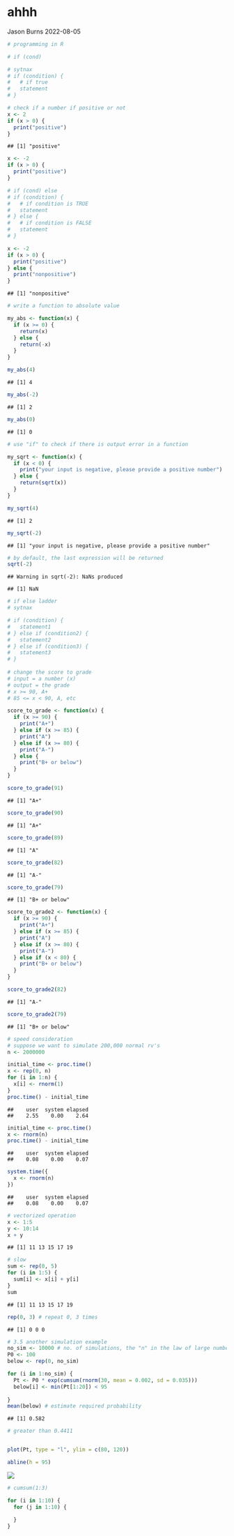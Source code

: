ahhh
================
Jason Burns
2022-08-05

``` r
# programming in R

# if (cond)

# sytnax
# if (condition) {
#   # if true
#   statement
# }

# check if a number if positive or not
x <- 2
if (x > 0) {
  print("positive")
}
```

    ## [1] "positive"

``` r
x <- -2
if (x > 0) {
  print("positive")
}

# if (cond) else
# if (condition) {
#   # if condition is TRUE
#   statement
# } else {
#   # if condition is FALSE
#   statement
# }

x <- -2
if (x > 0) {
  print("positive")
} else {
  print("nonpositive")
}
```

    ## [1] "nonpositive"

``` r
# write a function to absolute value

my_abs <- function(x) {
  if (x >= 0) {
    return(x)
  } else {
    return(-x)
  }
}

my_abs(4)
```

    ## [1] 4

``` r
my_abs(-2)
```

    ## [1] 2

``` r
my_abs(0)
```

    ## [1] 0

``` r
# use "if" to check if there is output error in a function

my_sqrt <- function(x) {
  if (x < 0) {
    print("your input is negative, please provide a positive number")
  } else {
    return(sqrt(x))
  }
}

my_sqrt(4)
```

    ## [1] 2

``` r
my_sqrt(-2)
```

    ## [1] "your input is negative, please provide a positive number"

``` r
# by default, the last expression will be returned
sqrt(-2)
```

    ## Warning in sqrt(-2): NaNs produced

    ## [1] NaN

``` r
# if else ladder
# sytnax

# if (condition) {
#   statement1
# } else if (condition2) {
#   statement2
# } else if (condition3) {
#   statement3
# }
  
# change the score to grade
# input = a number (x)
# output = the grade
# x >= 90, A+
# 85 <= x < 90, A, etc

score_to_grade <- function(x) {
  if (x >= 90) {
    print("A+")
  } else if (x >= 85) {
    print("A")
  } else if (x >= 80) {
    print("A-")
  } else {
    print("B+ or below")
  }
}

score_to_grade(91)
```

    ## [1] "A+"

``` r
score_to_grade(90)
```

    ## [1] "A+"

``` r
score_to_grade(89)
```

    ## [1] "A"

``` r
score_to_grade(82)
```

    ## [1] "A-"

``` r
score_to_grade(79)
```

    ## [1] "B+ or below"

``` r
score_to_grade2 <- function(x) {
  if (x >= 90) {
    print("A+")
  } else if (x >= 85) {
    print("A")
  } else if (x >= 80) {
    print("A-")
  } else if (x < 80) {
    print("B+ or below")
  }
}

score_to_grade2(82)
```

    ## [1] "A-"

``` r
score_to_grade2(79)
```

    ## [1] "B+ or below"

``` r
# speed consideration
# suppose we want to simulate 200,000 normal rv's
n <- 2000000

initial_time <- proc.time()
x <- rep(0, n)
for (i in 1:n) {
  x[i] <- rnorm(1)
}
proc.time() - initial_time 
```

    ##    user  system elapsed 
    ##    2.55    0.00    2.64

``` r
initial_time <- proc.time()
x <- rnorm(n)
proc.time() - initial_time 
```

    ##    user  system elapsed 
    ##    0.08    0.00    0.07

``` r
system.time({
  x <- rnorm(n)
})
```

    ##    user  system elapsed 
    ##    0.08    0.00    0.07

``` r
# vectorized operation
x <- 1:5
y <- 10:14
x + y
```

    ## [1] 11 13 15 17 19

``` r
# slow
sum <- rep(0, 5)
for (i in 1:5) {
  sum[i] <- x[i] + y[i]
}
sum
```

    ## [1] 11 13 15 17 19

``` r
rep(0, 3) # repeat 0, 3 times
```

    ## [1] 0 0 0

``` r
# 3.5 another simulation example
no_sim <- 10000 # no. of simulations, the "n" in the law of large numbers
P0 <- 100
below <- rep(0, no_sim)

for (i in 1:no_sim) {
  Pt <- P0 * exp(cumsum(rnorm(30, mean = 0.002, sd = 0.035)))
  below[i] <- min(Pt[1:20]) < 95
  
}
mean(below) # estimate required probability
```

    ## [1] 0.582

``` r
# greater than 0.4411


plot(Pt, type = "l", ylim = c(80, 120))

abline(h = 95)
```

![](Test_files/figure-gfm/unnamed-chunk-1-1.png)<!-- -->

``` r
# cumsum(1:3)

for (i in 1:10) {
  for (j in 1:10) {
    
  }
}
```
